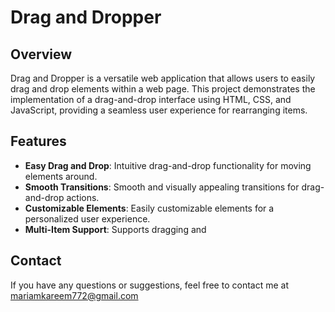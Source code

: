 # Drag and Dropper

## Overview

Drag and Dropper is a versatile web application that allows users to easily drag and drop elements within a web page. This project demonstrates the implementation of a drag-and-drop interface using HTML, CSS, and JavaScript, providing a seamless user experience for rearranging items.

## Features

- **Easy Drag and Drop**: Intuitive drag-and-drop functionality for moving elements around.
- **Smooth Transitions**: Smooth and visually appealing transitions for drag-and-drop actions.
- **Customizable Elements**: Easily customizable elements for a personalized user experience.
- **Multi-Item Support**: Supports dragging and
 
## Contact
If you have any questions or suggestions, feel free to contact me at mariamkareem772@gmail.com
